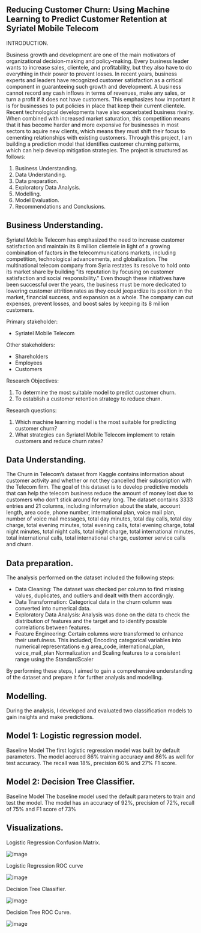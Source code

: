 ## Reducing Customer Churn: Using Machine Learning to Predict Customer Retention at Syriatel Mobile Telecom

INTRODUCTION.

Business growth and development are one of the main motivators of organizational decision-making and policy-making. Every business leader wants to increase sales, clientele, and profitability, but they also have to do everything in their power to prevent losses.
In recent years, business experts and leaders have recognized customer satisfaction as a critical component in guaranteeing such growth and development. A business cannot record any cash inflows in terms of revenues, make any sales, or turn a profit if it does not have customers. This emphasizes how important it is for businesses to put policies in place that keep their current clientele.
Recent technological developments have also exacerbated business rivalry. When combined with increased market saturation, this competition means that it has become harder and more expensive for businesses in most sectors to aquire new clients, which means they must shift their focus to cementing relationships with existing customers.
Through this project, I am building a prediction model that identifies customer churning patterns, which can help develop mitigation strategies. The project is structured as follows:
1. Business Understanding.
2. Data Understanding.
3. Data preparation.
4. Exploratory Data Analysis.
5. Modelling.
6. Model Evaluation.
7. Recommendations and Conclusions.

## Business Understanding.  
Syriatel Mobile Telecom has emphasized the need to increase customer satisfaction and maintain its 8 million clientele in light of a growing combination of factors in the telecommunications markets, including competition, technological advancements, and globalization. The multinational telecom company from Syria restates its resolve to hold onto its market share by building "its reputation by focusing on customer satisfaction and social responsibility."
Even though these initiatives have been successful over the years, the business must be more dedicated to lowering customer attrition rates as they could jeopardize its position in the market, financial success, and expansion as a whole. The company can cut expenses, prevent losses, and boost sales by keeping its 8 million customers. 

Primary stakeholder:
- Syriatel Mobile Telecom

Other stakeholders:
- Shareholders
- Employees
- Customers

Research Objectives:
1. To determine the most suitable model to predict customer churn.
2. To establish a customer retention strategy to reduce churn.

Research questions:
1. Which machine learning model is the most suitable for predicting customer churn?
2. What strategies can Syriatel Mobile Telecom implement to retain customers and reduce churn rates?

## Data Understanding.  
The Churn in Telecom’s dataset from Kaggle contains information about customer activity and whether or not they cancelled their subscription with the Telecom firm. The goal of this dataset is to develop predictive models that can help the telecom business reduce the amount of money lost due to customers who don’t stick around for very long.
The dataset contains 3333 entries and 21 columns, including information about the state, account length, area code, phone number, international plan, voice mail plan, number of voice mail messages, total day minutes, total day calls, total day charge, total evening minutes, total evening calls, total evening charge, total night minutes, total night calls, total night charge, total international minutes, total international calls, total international charge, customer service calls and churn.

## Data preparation.

The analysis performed on the dataset included the following steps: 
- Data Cleaning: The dataset was checked per column to find missing values, duplicates, and outliers and dealt with them accordingly.
- Data Transformation: Categorical data in the churn column was converted into numerical data.
- Exploratory Data Analysis: Analysis was done on the data to check the distribution of features and the target and to identify possible correlations between features.
- Feature Engineering: Certain columns were transformed to enhance their usefulness. This included; Encoding categorical variables into numerical representations e.g area_code, international_plan, voice_mail_plan Normalization and Scaling features to a consistent range using the StandardScaler

By performing these steps, I aimed to gain a comprehensive understanding of the dataset and prepare it for further analysis and modelling.

## Modelling.
During the analysis, I developed and evaluated two classification models to gain insights and make predictions. 
## Model 1: Logistic regression model.
Baseline Model
The first logistic regression model was built by default parameters. The model accrued 86% training accuracy and 86% as well for test accuracy. The recall was 18%, precision 60% and 27% F1 score.

## Model 2: Decision Tree Classifier.
Baseline Model
The baseline model used the default parameters to train and test the model. The model has an accuracy of 92%, precision of 72%, recall of 75% and F1 score of 73%

## Visualizations.

Logistic Regression Confusion Matrix.

![image](https://github.com/Eugene-Asengi/Phase-3-Project/blob/ab956256e566f2a9cd8f040af6edcba1e1c4d926/Logistic%20regression%20confusion%20matrix.png)

Logistic Regression ROC curve

![image](https://github.com/Eugene-Asengi/Phase-3-Project/blob/968df52a78c88d44750d7b0d5f2ce6e17a3612f4/Logistic%20regression%20ROC%20curve.png)

Decision Tree Classifier.

![image](https://github.com/Eugene-Asengi/Phase-3-Project/blob/f14dfa12abb3d2428abb73587816e20a79b5b207/Decision%20Tree%20Classifier.png)

Decision Tree ROC Curve.

![image](https://github.com/Eugene-Asengi/Phase-3-Project/blob/8eb37eba566c126fe9b08966e49355f16ec0d251/Decision%20Tree%20ROC%20curve.png)
